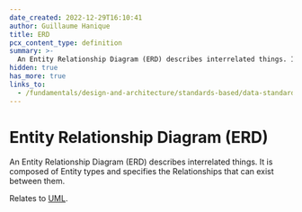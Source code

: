 ```yaml
---
date_created: 2022-12-29T16:10:41
author: Guillaume Hanique
title: ERD
pcx_content_type: definition
summary: >-
  An Entity Relationship Diagram (ERD) describes interrelated things. It is composed of Entity types and specifies the Relationships that can exist between them.
hidden: true
has_more: true
links_to:
  - /fundamentals/design-and-architecture/standards-based/data-standards/uml/
---
```


# Entity Relationship Diagram (ERD)

An Entity Relationship Diagram (ERD) describes interrelated things. It is composed of Entity types and specifies the Relationships that can exist between them.

Relates to [UML](/fundamentals/design-and-architecture/standards-based/data-standards/uml).
